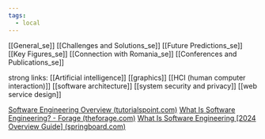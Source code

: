 ```yaml
---
tags:
  - local
---
```

[[General_se]]
[[Challenges and Solutions_se]]
[[Future Predictions_se]]
[[Key Figures_se]]
[[Connection with Romania_se]]
[[Conferences and Publications_se]]




strong links:
[[Artificial intelligence]]
[[graphics]]
[[HCI (human computer interaction)]]
[[software architecture]]
[[system security and privacy]]
[[web service design]]




[Software Engineering Overview (tutorialspoint.com)](https://www.tutorialspoint.com/software_engineering/software_engineering_overview.htm)
[What Is Software Engineering? - Forage (theforage.com)](https://www.theforage.com/blog/careers/what-is-software-engineering)
[What Is Software Engineering [2024 Overview Guide] (springboard.com)](https://www.springboard.com/blog/software-engineering/what-is-software-engineering/)
